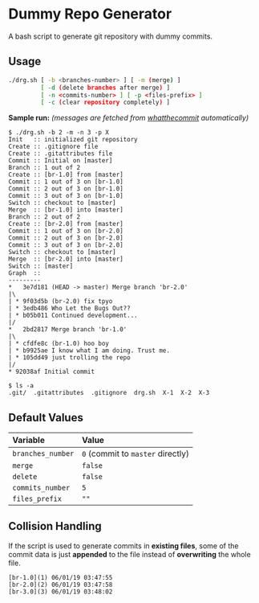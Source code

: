 # Dummy Repo Generator

A bash script to generate git repository with dummy commits.

## Usage

```bash
./drg.sh [ -b <branches-number> ] [ -m (merge) ]
         [ -d (delete branches after merge) ]
         [ -n <commits-number> ] [ -p <files-prefix> ]
         [ -c (clear repository completely) ]
```

**Sample run:** _(messages are fetched from [whatthecommit](http://whatthecommit.com) automatically)_

```console
$ ./drg.sh -b 2 -m -n 3 -p X
Init   :: initialized git repository
Create :: .gitignore file
Create :: .gitattributes file
Commit :: Initial on [master]
Branch :: 1 out of 2
Create :: [br-1.0] from [master]
Commit :: 1 out of 3 on [br-1.0]
Commit :: 2 out of 3 on [br-1.0]
Commit :: 3 out of 3 on [br-1.0]
Switch :: checkout to [master]
Merge  :: [br-1.0] into [master]
Branch :: 2 out of 2
Create :: [br-2.0] from [master]
Commit :: 1 out of 3 on [br-2.0]
Commit :: 2 out of 3 on [br-2.0]
Commit :: 3 out of 3 on [br-2.0]
Switch :: checkout to [master]
Merge  :: [br-2.0] into [master]
Switch :: [master]
Graph  ::
---------
*   3e7d181 (HEAD -> master) Merge branch 'br-2.0'
|\
| * 9f03d5b (br-2.0) fix tpyo
| * 3edb486 Who Let the Bugs Out??
| * b05b011 Continued development...
|/
*   2bd2817 Merge branch 'br-1.0'
|\
| * cfdfe8c (br-1.0) hoo boy
| * b9925ae I know what I am doing. Trust me.
| * 105dd49 just trolling the repo
|/
* 92038af Initial commit

$ ls -a
.git/  .gitattributes  .gitignore  drg.sh  X-1  X-2  X-3
```

## Default Values

| Variable          | Value                              |
|:------------------|:-----------------------------------|
| `branches_number` | `0` (commit to `master` directly)  |
| `merge`           | `false`                            |
| `delete`          | `false`                            |
| `commits_number`  | `5`                                |
| `files_prefix`    | `""`                               |

## Collision Handling

If the script is used to generate commits in **existing files**, some of the commit data is just **appended** to the file instead of **overwriting** the whole file.

```text
[br-1.0](1) 06/01/19 03:47:55
[br-2.0](2) 06/01/19 03:47:58
[br-3.0](3) 06/01/19 03:48:02
```
